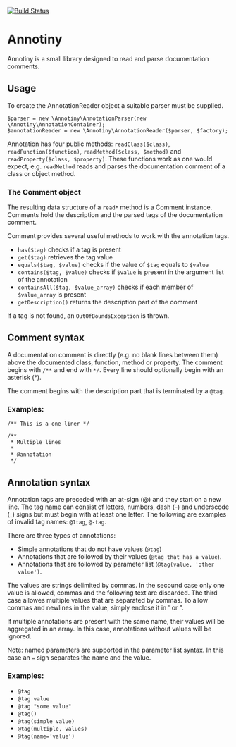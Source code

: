 [![Build Status](https://travis-ci.org/bugadani/Annotiny.svg?branch=master)](https://travis-ci.org/bugadani/Annotiny)

Annotiny
========
Annotiny is a small library designed to read and parse documentation comments.

Usage
--------
To create the AnnotationReader object a suitable parser must be supplied.

```
$parser = new \Annotiny\AnnotationParser(new \Annotiny\AnnotationContainer);
$annotationReader = new \Annotiny\AnnotationReader($parser, $factory);
```

Annotation has four public methods: `readClass($class)`, `readFunction($function)`, `readMethod($class, $method)` and `readProperty($class, $property)`. These functions work as one would expect, e.g. `readMethod` reads and parses the documentation comment of a class or object method.
### The Comment object
The resulting data structure of a `read*` method is a Comment instance. Comments hold the description and the parsed tags of the documentation comment.

Comment provides several useful methods to work with the annotation tags.
 * `has($tag)` checks if a tag is present
 * `get($tag)` retrieves the tag value
 * `equals($tag, $value)` checks if the value of `$tag` equals to `$value`
 * `contains($tag, $value)` checks if `$value` is present in the argument list of the annotation
 * `containsAll($tag, $value_array)` checks if each member of `$value_array` is present
 * `getDescription()` returns the description part of the comment

If a tag is not found, an `OutOfBoundsException` is thrown.

Comment syntax
--------
A documentation comment is directly (e.g. no blank lines between them) above the documented class, function, method or property. The comment begins with `/**` and end with `*/`. Every line should optionally begin with an asterisk (*).

The comment begins with the description part that is terminated by a `@tag`.

### Examples:

    /** This is a one-liner */

    /**
     * Multiple lines
     *
     * @annotation
     */

Annotation syntax
--------
Annotation tags are preceded with an at-sign (@) and they start on a new line. The tag name can consist of letters, numbers, dash (-) and underscode (_) signs but must begin with at least one letter. The following are examples of invalid tag names: `@1tag`, `@-tag`.

There are three types of annotations:
 * Simple annotations that do not have values (`@tag`)
 * Annotations that are followed by their values (`@tag that has a value`).
 * Annotations that are followed by parameter list (`@tag(value, 'other value')`.

The values are strings delimited by commas. In the secound case only one value is allowed, commas and the following text are discarded. The third case allowes multiple values that are separated by commas. To allow commas and newlines in the value, simply enclose it in ' or ".

If multiple annotations are present with the same name, their values will be aggregated in an array. In this case, annotations without values will be ignored.

Note: named parameters are supported in the parameter list syntax. In this case an `=` sign separates the name and the value.

### Examples:

 * `@tag`
 * `@tag value`
 * `@tag "some value"`
 * `@tag()`
 * `@tag(simple value)`
 * `@tag(multiple, values)`
 * `@tag(name='value')`
